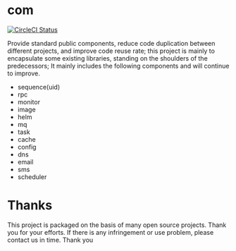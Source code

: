 # com

[![CircleCI Status](https://circleci.com/gh/dbunion/com.svg?style=shield)](https://circleci.com/gh/dbunion/com)

Provide standard public components, reduce code duplication between different projects, and improve code reuse rate; this project is mainly to encapsulate some existing libraries, standing on the shoulders of the predecessors;
It mainly includes the following components and will continue to improve.

* sequence(uid)
* rpc
* monitor
* image
* helm
* mq
* task
* cache
* config
* dns
* email
* sms
* scheduler

# Thanks
This project is packaged on the basis of many open source projects. Thank you for your efforts. If there is any infringement or use problem, please contact us in time. Thank you
